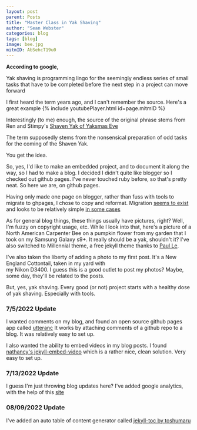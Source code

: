 ```yaml
---
layout: post
parent: Posts
title: "Master Class in Yak Shaving"
author: "Sean Webster"
categories: blog
tags: [blog]
image: bee.jpg
mitmID: AbSehcT19u0
---
```



**According to google,** 

Yak shaving is programming lingo for the seemingly endless series of small tasks that have to be completed before the next step in a project can move forward


I first heard the term years ago, and I can't remember the source. Here's a great example
{% include youtubePlayer.html id=page.mitmID %}

Interestingly (to me) enough, the source of the original phrase stems from Ren and Stimpy's [Shaven Yak of Yaksmas Eve](http://www.deadpark.com/wp-content/uploads/Yak-Shaving-Day.mp4?_=1)

The term supposedly stems from the nonsensical preparation of odd tasks for the coming of the Shaven Yak.

You get the idea.

So, yes, I'd like to make an embedded project, and to document it along the way, so I had to make a blog. 
I decided I didn't quite like blogger so I checked out github pages.
I've never touched ruby before, so that's pretty neat. So here we are, on github pages.

Having only made one page on blogger, rather than fuss with tools to migrate to ghpages, I chose to copy and reformat.
Migration [seems to exist](https://dylanbeattie.net/2019/08/14/migrating-from-blogger-to-github-pages.html) and looks
to be relatively simple [in some cases](http://www.philjhale.com/2021-08-02-migrating-from-blogger-to-github-pages/#:~:text=First%2C%20export%20all%20the%20posts,XML%20file%20at%20the%20root.)

As for general blog things, these things usually have pictures, right? Well, I'm fuzzy on copyright usage, etc. 
While I look into that, here's a picture of a North American Carpenter Bee on a pumpkin flower from my garden that I took
on my Samsung Galaxy s9+. It really should be a yak, shouldn't it? 
I've also switched to Millennial theme, a free jekyll theme thanks to [Paul Le](https://lenpaul.github.io/Millennial/).

I've also taken the liberty of adding a photo to my first post. It's a New England Cottontail, taken in my yard with\
my Nikon D3400. I guess this is a good outlet to post my photos? 
Maybe, some day, they'll be related to the posts.

But, yes, yak shaving. Every good (or not) project starts with a healthy dose of yak shaving. Especially with tools.


### 7/5/2022 Update
I wanted comments on my blog, and found an open source github pages app called [utteranc](https://github.com/utterance)
It works by attaching comments of a github repo to a blog. It was relatively easy to set up.

I also wanted the ability to embed videos in my blog posts. I found [nathancy's jekyll-embed-video](https://github.com/nathancy/jekyll-embed-video)
which is a rather nice, clean solution. Very easy to set up.

### 7/13/2022 Update
I guess I'm just throwing blog updates here?
I've added google analytics, with the help of this [site](https://desiredpersona.com/google-analytics-jekyll/)

### 08/09/2022 Update
I've added an auto table of content generator called [jekyll-toc by toshumaru](https://github.com/toshimaru/jekyll-toc)